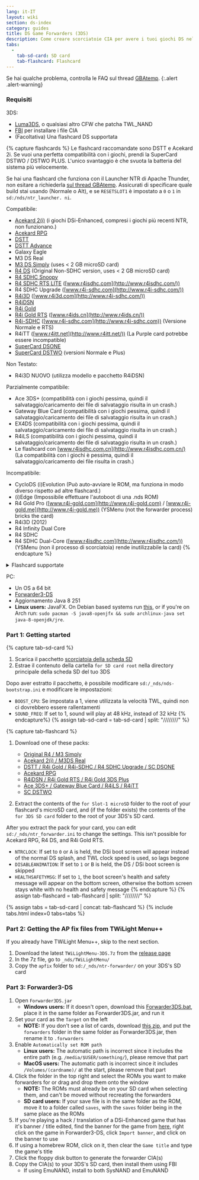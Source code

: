 ```yaml
---
lang: it-IT
layout: wiki
section: ds-index
category: guides
title: DS Game Forwarders (3DS)
description: Come creare scorciatoie CIA per avere i tuoi giochi DS nel menu home del tuo 3DS
tabs:
  - 
    tab-sd-card: SD card
    tab-flashcard: Flashcard
---
```


Se hai qualche problema, controlla le FAQ sul thread [GBAtemp](https://gbatemp.net/threads/nds-forwarder-cias-for-your-home-menu.426174/).
{:.alert .alert-warning}

### Requisiti

3DS:
- [Luma3DS](https://github.com/lumateam/luma3ds/releases), o qualsiasi altro CFW che patcha TWL_NAND
- [FBI](https://github.com/Steveice10/FBI/releases) per installare i file CIA
- (Facoltativa) Una flashcard DS supportata

{% capture flashcards %}
Le flashcard raccomandate sono DSTT e Acekard 2i. Se vuoi una perfetta compatibilità con i giochi, prendi la SuperCard DSTWO / DSTWO PLUS. L'unico svantaggio è che svuota la batteria del sistema più velocemente.

Se hai una flashcard che funziona con il Launcher NTR di Apache Thunder, non esitare a richiederla [sul thread GBAtemp](https://gbatemp.net/threads/nds-forwarder-cias-for-your-home-menu.426174/). Assicurati di specificare quale build stai usando (Normale o Alt), e se `RESETSLOT1` è impostato a `0` o `1` in `sd:/nds/ntr_launcher. ni`.

Compatibile:
- [Acekard 2(i)](http://www.nds-card.com/ProShow.asp?ProID=160) (i giochi DSi-Enhanced, compresi i giochi più recenti NTR, non funzionano.)
- [Acekard RPG](http://wiki.gbatemp.net/wiki/Acekard_RPG)
- [DSTT](http://www.nds-card.com/ProShow.asp?ProID=157)
- [DSTT Advance](http://kaze-tado.way-nifty.com/moo/images/2008/11/19/200811202.jpg)
- Galaxy Eagle
- M3 DS Real
- [M3 DS Simply](https://farm2.static.flickr.com/1333/752793411_d91b182eb7.jpg) (uses < 2 GB microSD card)
- [R4 DS](http://www.nds-card.com/ProShow.asp?ProID=141) (Original Non-SDHC version, uses < 2 GB microSD card)
- [R4 SDHC Snoopy](http://www.nds-card.com/ProShow.asp?ProID=567)
- [R4 SDHC RTS LITE](http://www.nds-card.com/ProShow.asp?ProID=450) ([www.r4isdhc.com](http://www.r4isdhc.com/))
- R4 SDHC Upgrade ([www.r4i-sdhc.com](http://www.r4i-sdhc.com/))
- [R4i3D](http://www.3ds-cart.com/en/other-flashcarts/35-r4i3d-revolution-cart-for-3ds-dsi-dsl-ds.html) ([www.r4i3d.com](http://www.r4i-sdhc.com/))
- [R4iDSN](http://3ds-flashcard.com/home/28-r4idsn-3ds.html)
- [R4i Gold](http://www.nds-card.com/ProShow.asp?ProID=330)
- [R4i Gold RTS](http://www.nds-card.com/ProShow.asp?ProID=149) ([www.r4ids.cn](http://www.r4ids.cn/))
- [R4i-SDHC](http://www.nds-card.com/ProShow.asp?ProID=146) ([www.r4i-sdhc.com](http://www.r4i-sdhc.com)) (Versione Normale e RTS)
- R4iTT ([www.r4itt.net](http://www.r4itt.net/)) (La Purple card potrebbe essere incompatible)
- [SuperCard DSONE](http://wiki.gbatemp.net/wiki/SuperCard_DSONEi)
- [SuperCard DSTWO](http://www.nds-card.com/ProShow.asp?ProID=135) (versioni Normale e Plus)

Non Testato:
- R4i3D NUOVO (utilizza modello e pacchetto R4iDSN)

Parzialmente compatibile:
- Ace 3DS+ (compatibilità con i giochi pessima, quindi il salvataggio/caricamento dei file di salvataggio risulta in un crash.)
- Gateway Blue Card (compatibilità con i giochi pessima, quindi il salvataggio/caricamento dei file di salvataggio risulta in un crash.)
- EX4DS (compatibilità con i giochi pessima, quindi il salvataggio/caricamento dei file di salvataggio risulta in un crash.)
- R4iLS (compatibilità con i giochi pessima, quindi il salvataggio/caricamento dei file di salvataggio risulta in un crash.)
- Le flashcard con [www.r4isdhc.com.cn](http://www.r4isdhc.com.cn/) (La compatibilità con i giochi è pessima, quindi il salvataggio/caricamento dei file risulta in crash.)

Incompatibile:
- CycloDS (i)Evolution (Può auto-avviare le ROM, ma funziona in modo diverso rispetto ad altre flashcard.)
- (i)Edge (Impossibile effettuare l'autoboot di una .nds ROM)
- R4 Gold Pro ([www.r4i-gold.com](http://www.r4i-gold.com) / [www.r4i-gold.me](http://www.r4i-gold.me)) (YSMenu (not the forwarder process) bricks the card)
- R4i3D (2012)
- R4 Infinity Dual Core
- R4 SDHC
- R4 SDHC Dual-Core ([www.r4isdhc.com](http://www.r4isdhc.com/)) (YSMenu (non il processo di scorciatoia) rende inutilizzabile la card)
{% endcapture %}

<details>
    <summary>Flashcard supportate</summary>
    <div class="details-content">
        {{ flashcards | markdownify }}
    </div>
</details>

PC:
- Un OS a 64 bit
- [Forwarder3-DS](https://www.dropbox.com/s/b9de5ii6vm3dxfn/Forwarder3DS-v2.9.6.zip?dl=0)
- Aggiornamento Java 8 251
- **Linux users:** JavaFX. On Debian based systems run [this](https://gist.githubusercontent.com/puntillol59/7532b6583380baca236dcaf2d8f75b5c/raw/e8b9d193f8b24de941160c7292ec0bb3b997e98e/main.sh), or if you're on Arch run: `sudo pacman -S java8-openjfx && sudo archlinux-java set java-8-openjdk/jre`.

### Part 1: Getting started
{% capture tab-sd-card %}
1. Scarica il pacchetto [scorciatoia della scheda SD](https://www.dropbox.com/s/k5uaa4jzbtkgm0z/DS%20Game%20Forwarder%20pack%20%283DS%20SD%20Card%29.7z?dl=0)
1. Estrae il contenuto della cartella `for SD card root` nella directory principale della scheda SD del tuo 3DS

Dopo aver estratto il pacchetto, è possibile modificare `sd:/_nds/nds-bootstrap.ini` e modificare le impostazioni:
- `BOOST_CPU`: Se impostata a 1, viene utilizzata la velocità TWL, quindi non ci dovrebbero essere rallentamenti
- `SOUND_FREQ`: If set to 1, sound will play at 48 kHz, instead of 32 kHz
{% endcapture%}
{% assign tab-sd-card = tab-sd-card | split: "////////" %}

{% capture tab-flashcard %}
1. Download one of these packs:
   - [Original R4 / M3 Simply](https://www.dropbox.com/s/juxzri7h8bttunh/DS%20Game%20Forwarder%20pack%20%28Original%20R4%2C%20M3%20Simply%29.7z?dl=0)
   - [Acekard 2(i) / M3DS Real](https://www.dropbox.com/s/5elogf885sd62hu/DS%20Game%20Forwarder%20pack%20%28M3DS%20Real%29.7z?dl=0)
   - [DSTT / R4i Gold / R4i-SDHC / R4 SDHC Upgrade / SC DSONE](https://www.dropbox.com/s/xxfmvikwmnvsu63/DS%20Game%20Forwarder%20pack%20%28DSTT%2C%20R4i%20Gold%2C%20R4i-SDHC%2C%20SC%20DSONE%29.7z?dl=0)
   - [Acekard RPG](https://drive.google.com/file/d/0B2_1xHkEp2_6OHVuZEJwU1BKbEU/view?usp=sharing)
   - [R4iDSN / R4i Gold RTS / R4i Gold 3DS Plus](https://www.dropbox.com/s/j8nquh073k9y0h7/DS%20Game%20Forwarder%20pack%20%28R4iDSN%2C%20R4i%20Gold%20RTS%29.7z?dl=0)
   - [Ace 3DS+ / Gateway Blue Card / R4iLS / R4iTT](https://www.dropbox.com/s/fd7dzhn8burcq02/DS%20Game%20Forwarder%20pack%20%28Ace3DS%2C%20GW%20Blue%20Card%2C%20R4iTT%29.7z?dl=0)
   - [SC DSTWO](https://www.dropbox.com/s/pyyg0vq8b0nmhqd/DS%20Game%20Forwarder%20pack%20%28SC%20DSTWO%29.7z?dl=0)

1. Extract the contents of the `for Slot-1 microSD` folder to the root of your flashcard's microSD card, and (if the folder exists) the contents of the `for 3DS SD card` folder to the root of your 3DS's SD card.

After you extract the pack for your card, you can edit `sd:/_nds/ntr_forwarder.ini` to change the settings. This isn't possible for Acekard RPG, R4 DS, and R4i Gold RTS.
- `NTRCLOCK`: If set to `0` or <kbd class="face">A</kbd> is held, the DSi boot screen will appear instead of the normal DS splash, and TWL clock speed is used, so lags begone
- `DISABLEANIMATION`: If set to `1` or <kbd class="face">B</kbd> is held, the DS / DSi boot screen is skipped
- `HEALTHSAFETYMSG`: If set to `1`, the boot screen's health and safety message will appear on the bottom screen, otherwise the bottom screen stays white with no health and safety message
{% endcapture %}
{% assign tab-flashcard = tab-flashcard | split: "////////" %}

{% assign tabs = tab-sd-card | concat: tab-flashcard %}
{% include tabs.html index=0 tabs=tabs %}

### Part 2: Getting the AP fix files from TWiLight Menu++
If you already have TWiLight Menu++, skip to the next section.
1. Download the latest `TWiLightMenu-3DS.7z` from the [release page](https://github.com/DS-Homebrew/TWiLightMenu/releases)
1. In the 7z file, go to `_nds/TWiLightMenu/`
1. Copy the `apfix` folder to `sd:/_nds/ntr-forwarder/` on your 3DS's SD card

### Part 3: Forwarder3-DS
1. Open `Forwarder3DS.jar`
   - **Windows users:** If it doesn't open, download this [Forwarder3DS.bat](/assets/files/Forwarder3DS.bat), place it in the same folder as Forwarder3DS.jar, and run it
1. Set your card as the `Target` on the left
   - **NOTE:** If you don't see a list of cards, download [this zip](https://github.com/Olmectron/olmectron.github.io/archive/master.zip), and put the `forwarders` folder in the same folder as Forwarder3DS.jar, then rename it to `.forwarders`
1. Enable `Automatically set ROM path`
   - **Linux users:** The automatic path is incorrect since it includes the entire path (e.g. `/media/$USER/something/`), please remove that part
   - **MacOS users:** The automatic path is incorrect since it includes `/Volumes/(cardname)/` at the start, please remove that part
1. Click the folder in the top right and select the ROMs you want to make forwarders for or drag and drop them onto the window
   - **NOTE:** The ROMs must already be on your SD card when selecting them, and can't be moved without recreating the forwarders
   - **SD card users:** If your save file is in the same folder as the ROM, move it to a folder called `saves`, with the `saves` folder being in the same place as the ROMs
1. If you're playing a hack / translation of a DSi-Enhanced game that has it's banner / title edited, find the banner for the game from [here](https://www.dropbox.com/sh/igr47pr0q5bh4p5/AAA9Dy8VOGfBLUA6KdLDSDW-a?dl=0), right click on the game in Forwarder3-DS, click `Import banner`, and click on the banner to use
1. If using a homebrew ROM, click on it, then clear the `Game title` and type the game's title
1. Click the floppy disk button to generate the forwarder CIA(s)
1. Copy the CIA(s) to your 3DS's SD card, then install them using FBI
   - If using EmuNAND, install to both SysNAND and EmuNAND
